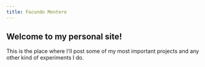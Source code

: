 ```yaml
---
title: Facundo Montero
---
```


## Welcome to my personal site!

This is the place where I'll post some of my most important projects and any other kind of experiments I do.
